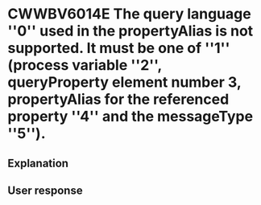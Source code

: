 # CWWBV6014E The query language ''0'' used in the propertyAlias is not supported. It must be one of ''1'' (process variable ''2'', queryProperty element number 3, propertyAlias for the referenced property ''4'' and the messageType ''5'').

## Explanation

## User response
